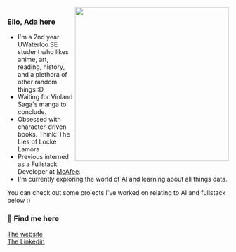 <img align='right' width='350px' src='https://i.imgur.com/hFasB6C.png'>

<h3> Ello, Ada here</h3>
<ul>
<li>I'm a 2nd year UWaterloo SE student who likes anime, art, reading, history, and a plethora of other random things :D</li>
<li>Waiting for Vinland Saga's manga to conclude.</li>
<li>Obsessed with character-driven books. Think: The Lies of Locke Lamora </li>
<li>Previous interned as a Fullstack Developer at <a href="https://www.mcafee.com/en-ca/index.html">McAfee</a>.</li>
<li>I'm currently exploring the world of AI and learning about all things data. </li>
</ul>
You can check out some projects I've worked on relating to AI and fullstack below :)

<h3> 🍶 Find me here</h3>
<a href="https://adabingw.github.io/">The website</a> <br />
<a href="https://www.linkedin.com/in/adabingw/">The Linkedin</a>
